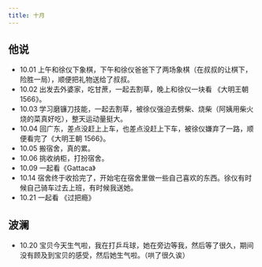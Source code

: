 ```yaml
---
title: 十月
---
```


## 他说

- 10.01 上午和徐仪下象棋，下午和徐仪爸爸下了两场象棋（在叔叔的让棋下，险胜一局），顺便把礼物送给了叔叔。
- 10.02 出发去外婆家，吃甘蔗，一起去割草，晚上和徐仪一块看 《大明王朝 1566》。
- 10.03 学习磨镰刀技能，一起去割草，被徐仪强迫去劈柴、烧柴（阿姨用柴火烧的菜真好吃），整天运动量挺大。
- 10.04 回广东，差点没赶上上车，也差点没赶上下车，被徐仪嫌弃了一路，顺便看完了《大明王朝 1566》。
- 10.05 搬宿舍，真的累。
- 10.06 挑收纳柜，打扮宿舍。
- 10.09 一起看《Gattaca》
- 10.14 宿舍终于收拾完了，开始宅在宿舍里做一些自己喜欢的东西。徐仪有时候自己骑车过去上班，有时候我送她。
- 10.21 一起看 《过把瘾》

## 波澜

- 10.20 宝贝今天生气啦，我在打乒乓球，她在旁边等我，然后等了很久，期间没有顾及到宝贝的感受，然后她生气啦。（哄了很久诶）
